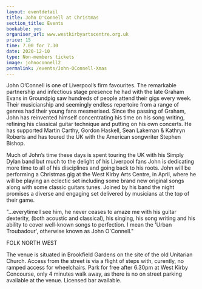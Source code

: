 ```yaml
---
layout: eventdetail
title: John O'Connell at Christmas
section_title: Events
bookable: yes
organiser_url: www.westkirbyartscentre.org.uk
price: 15
time: 7.00 for 7.30
date: 2020-12-10
type: Non-members tickets
image: johnoconnell2
permalink: /events/John-OConnell-Xmas
---
```


John O’Connell is one of Liverpool’s firm favourites. The remarkable partnership and infectious stage presence he had with the late Graham Evans in Groundpig saw hundreds of people attend their gigs every week. Their musicianship and seemingly endless repertoire from a range of genres had their young fans mesmerised. Since the passing of Graham, John has reinvented himself concentrating his time on his song writing, refining his classical guitar technique and putting on his own concerts. He has supported Martin Carthy, Gordon Haskell,  Sean Lakeman & Kathryn Roberts and has toured the UK with the American songwriter Stephen Bishop.

Much of John’s time these days is spent touring the UK with his Simply Dylan band but much to the delight of his Liverpool fans John is dedicating more time to all of his disciplines and going back to his roots. John will be performing a Christmas gig at the West Kirby Arts Centre, in April, where he will be playing an eclectic set including some brand new original songs along with some classic guitars tunes. Joined by his band the night promises a diverse and engaging set delivered by musicians at the top of their game.

"...everytime I see him, he never ceases to amaze me with his guitar dexterity, (both acoustic and classical), his singing, his song writing and his ability to cover well-known songs to perfection. I mean the 'Urban Troubadour', otherwise known as John O'Connell."

FOLK NORTH WEST

The venue is situated in Brookfield Gardens on the site of the old Unitarian Church.
Access from the street is via a flight of steps with, curently, no ramped access for wheelchairs.
Park for free after 6.30pm at West Kirby Concourse, only 4 minutes walk away, as there is no on street parking available at the venue.
Licensed bar available.
